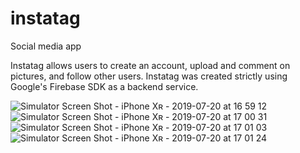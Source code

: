 # instatag
Social media app

Instatag allows users to create an account, upload and comment on pictures, and follow other users.  Instatag was created
strictly using Google's Firebase SDK as a backend service.

![Simulator Screen Shot - iPhone Xʀ - 2019-07-20 at 16 59 12](https://user-images.githubusercontent.com/52182810/61584100-73ac2a00-ab10-11e9-8199-0956cee9e1d9.png)
![Simulator Screen Shot - iPhone Xʀ - 2019-07-20 at 17 00 31](https://user-images.githubusercontent.com/52182810/61584101-77d84780-ab10-11e9-9b7d-daa9c66f7215.png)
![Simulator Screen Shot - iPhone Xʀ - 2019-07-20 at 17 01 03](https://user-images.githubusercontent.com/52182810/61584102-77d84780-ab10-11e9-8ce3-7e84e6ac45e8.png)
![Simulator Screen Shot - iPhone Xʀ - 2019-07-20 at 17 01 24](https://user-images.githubusercontent.com/52182810/61584103-7870de00-ab10-11e9-9496-7369ceea45a9.png)

